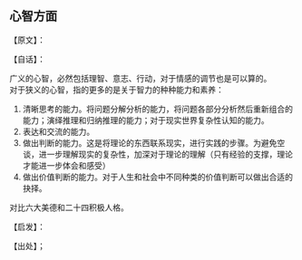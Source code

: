 ## 心智方面

【原文】：



【自话】：

广义的心智，必然包括理智、意志、行动，对于情感的调节也是可以算的。  
对于狭义的心智，指的更多的是关于智力的种种能力和素养：  
1. 清晰思考的能力。将问题分解分析的能力，将问题各部分分析然后重新组合的能力；演绎推理和归纳推理的能力；对于现实世界复杂性认知的能力。
2. 表达和交流的能力。
3. 做出判断的能力。这是将理论的东西联系现实，进行实践的步骤。为避免空谈，进一步理解现实的复杂性，加深对于理论的理解（只有经验的支撑，理论才能进一步体会和感受）
4. 做出价值判断的能力。对于人生和社会中不同种类的价值判断可以做出合适的抉择。

对比六大美德和二十四积极人格。

【启发】：


【出处】；
